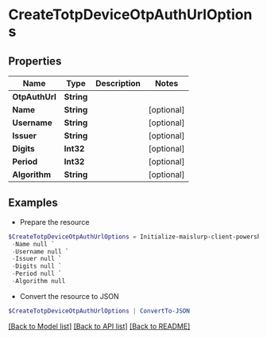 # CreateTotpDeviceOtpAuthUrlOptions
## Properties

Name | Type | Description | Notes
------------ | ------------- | ------------- | -------------
**OtpAuthUrl** | **String** |  | 
**Name** | **String** |  | [optional] 
**Username** | **String** |  | [optional] 
**Issuer** | **String** |  | [optional] 
**Digits** | **Int32** |  | [optional] 
**Period** | **Int32** |  | [optional] 
**Algorithm** | **String** |  | [optional] 

## Examples

- Prepare the resource
```powershell
$CreateTotpDeviceOtpAuthUrlOptions = Initialize-maislurp-client-powershellCreateTotpDeviceOtpAuthUrlOptions  -OtpAuthUrl null `
 -Name null `
 -Username null `
 -Issuer null `
 -Digits null `
 -Period null `
 -Algorithm null
```

- Convert the resource to JSON
```powershell
$CreateTotpDeviceOtpAuthUrlOptions | ConvertTo-JSON
```

[[Back to Model list]](../README#documentation-for-models) [[Back to API list]](../README#documentation-for-api-endpoints) [[Back to README]](../README)

